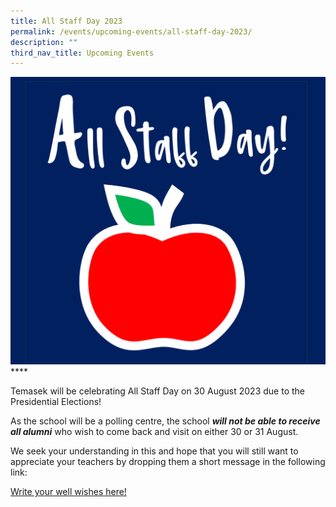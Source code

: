 ```yaml
---
title: All Staff Day 2023
permalink: /events/upcoming-events/all-staff-day-2023/
description: ""
third_nav_title: Upcoming Events
---
```



![](/images/all%20staff%20day.png)****

Temasek will be celebrating All Staff Day on 30 August 2023 due to the Presidential Elections!

As the school will be a polling centre, the school ***will not be able to receive all alumni*** who wish to come back and visit on either 30 or 31 August.

We seek your understanding in this and hope that you will still want to appreciate your teachers by dropping them a short message in the following link:


[Write your well wishes here!](https://tinyurl.com/TMSAwishesASD2023)